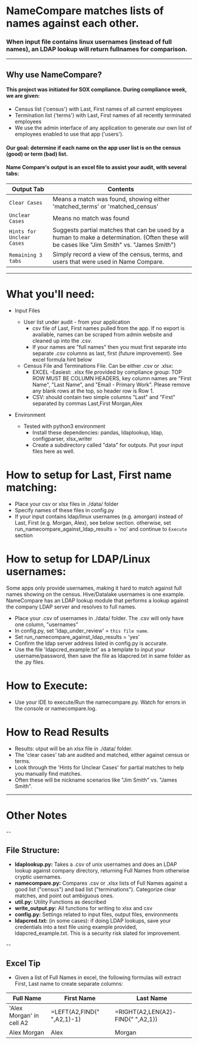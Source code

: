 # NameCompare matches lists of names against each other. 
### When input file contains linux usernames (instead of full names), an LDAP lookup will return fullnames for comparison.

---

## Why use NameCompare?
#### This project was initiated for SOX compliance. During compliance week, we are given:
* Census list ('census') with Last, First names of all current employees
* Termination list ('terms') with Last, First names of all recently terminated employees
* We use the admin interface of any application to generate our own list of employees enabled to use that app ('users').  

#### Our goal: determine if each name on the app user list is on the census (good) or term (bad) list. 
####
#### Name Compare's output is an excel file to assist your audit, with several tabs:
| Output Tab | Contents |
|------------|----------|
|`Clear Cases` | Means a match was found, showing either 'matched_terms' or 'matched_census'|
|`Unclear Cases` | Means no match was found |
|`Hints for Unclear Cases` | Suggests partial matches that can be used by a human to make a determination. (Often these will be cases like "Jim Smith" vs. "James Smith")|
|`Remaining 3 tabs` | Simply record a view of the census, terms, and users that were used in Name Compare.|



---
# What you'll need: 
* Input Files
	* User list under audit - from your application
		* csv file of Last, First names pulled from the app. If no export is available, names can be scraped from admin website and cleaned up into the .csv.
		* If your names are "full names" then you must first separate into separate .csv columns as last, first (future improvement). See excel formula hint below
	* Census File and Terminations File.  Can be either .csv or .xlsx:
		* EXCEL -Easiest: .xlsx file provided by compliance group: TOP ROW MUST BE COLUMN HEADERS, key column names are "First Name", "Last Name", and "Email - Primary Work". 
			Please remove any blank rows at the top, so header row is Row 1.  
		* CSV: should contain two simple columns "Last" and "First" separated by commas
			Last,First
			Morgan,Alex
			
* Environment
	* Tested with python3 environment
    	* Install these dependencies:  pandas, ldaplookup, ldap, configparser, xlsx_writer
    	* Create a subdirectory called "data" for outputs.  Put your input files here as well.

# How to setup for Last, First name matching: 
* Place your csv or xlsx files in ./data/ folder 
* Specify names of these files in config.py 
* If your input contains ldap/linux usernames (e.g. amorgan) instead of Last, First (e.g. Morgan, Alex), see below section. otherwise, set run_namecompare_against_ldap_results = 'no' and continue to `Execute` section

# How to setup for LDAP/Linux usernames:
Some apps only provide usernames, making it hard to match against full names showing on the census. Hive/Datalake usernames is one example. NameCompare has an LDAP lookup module that performs a lookup against the company LDAP server and resolves to full names.
*  Place your .csv of usernames in ./data/ folder. The .csv will only have one column, "usernames" 
*  In config.py, set 'ldap_under_review' = `this file name`. 
*  Set run_namecompare_against_ldap_results = 'yes' 
*  Confirm the ldap server address listed in config.py is accurate. 
*  Use the file 'ldapcred_example.txt' as a template to input your username/password, then save the file as ldapcred.txt in same folder as the .py files.

# How to Execute:
* Use your IDE to execute/Run the namecompare.py.  Watch for errors in the console or namecompare.log. 

# How to Read Results
* Results: utput will be an xlsx file in ./data/ folder.
* The 'clear cases' tab are audited and matched, either against census or terms.
* Look through the 'Hints for Unclear Cases' for partial matches to help you manually find matches. 
* Often these will be nickname scenarios like "Jim Smith" vs. "James Smith".

---
# Other Notes

--
## File Structure: 
* **ldaplookup.py:** Takes a .csv of unix usernames and does an LDAP lookup against company directory, returning Full Names from otherwise cryptic usernames. 
* **namecompare.py:** Compares .csv or .xlsx lists of Full Names against a good list ("census") and bad list ("terminations"). Categorize clear matches, and point out ambiguous ones. 
* **util.py:** Utility Functions as described 
* **write_output.py:** All functions for writing to xlsx and csv 
* **config.py:** Settings related to input files, output files, environments
* **ldapcred.txt:** (in some cases):  if doing LDAP lookups, save your credentials into a text file using example provided, ldapcred_example.txt.  This is a security risk slated for improvement.

--
## Excel Tip 
* Given a list of Full Names in excel, the following formulas will extract First, Last name to create separate columns: 

| Full Name | First Name | Last Name |
|------------|----------|----------|
|'Alex Morgan' in cell A2|=LEFT(A2,FIND(" ",A2,1)-1) |=RIGHT(A2,LEN(A2)-FIND(" ",A2,1))|
|Alex Morgan|Alex|Morgan|